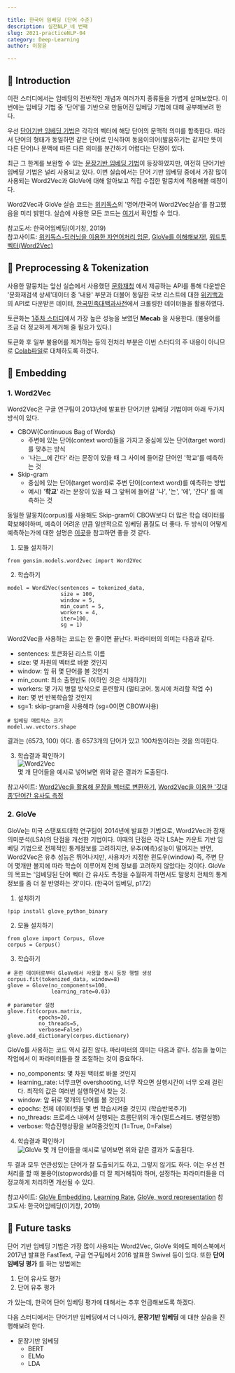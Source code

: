 ```yaml
---

title: 한국어 임베딩 (단어 수준) 
description: 실전NLP_네 번째 
slug: 2021-practiceNLP-04
category: Deep-Learning
author: 이정윤

---
```


## 🌊 Introduction

이전 스터디에서는 임베딩의 전반적인 개념과 여러가지 종류들을 가볍게 살펴보았다. 이번에는 임베딩 기법 중 '단어'를 기반으로 만들어진 임베딩 기법에 대해 공부해보려 한다. 

우선 <u>단어기반 임베딩 기법</u>은 각각의 벡터에 해당 단어의 문맥적 의미를 함축한다. 따라서 단어의 형태가 동일하면 같은 단어로 인식하여 동음이의어(발음하기는 같지만 뜻이 다른 단어)나 문맥에 따른 다른 의미를 분간하기 어렵다는 단점이 있다. 

최근 그 한계를 보완할 수 있는 <u>문장기반 임베딩 기법</u>이 등장하였지만, 여전히 단어기반 임베딩 기법은 널리 사용되고 있다. 이번 실습에서는 단어 기반 임베딩 중에서 가장 많이 사용되는 Word2Vec과 GloVe에 대해 알아보고 직접 수집한 말뭉치에 적용해볼 예정이다. 

Word2Vec과 GloVe 실습 코드는 [위키독스](https://wikidocs.net/50739)의 '영어/한국어 Word2Vec실습'를 참고했음을 미리 밝힌다. 실습에 사용한 모든 코드는 [여기](https://colab.research.google.com/drive/1ekT6P9GwUOuAl16qIorbFTvbgfxEzgaF#scrollTo=1914Oy5VSV5C)서 확인할 수 있다. 

참고도서: 한국어임베딩(이기창, 2019)     
참고사이트: [위키독스-딥러닝을 이용한 자연어처리 입문](https://wikidocs.net/22644), [GloVe를 이해해보자!](https://ratsgo.github.io/from%20frequency%20to%20semantics/2017/04/09/glove/), [워드투벡터(Word2Vec)](https://bkshin.tistory.com/entry/NLP-11-Word2Vec)

## 🌊 Preprocessing & Tokenization

사용한 말뭉치는 앞선 실습에서 사용했던 [문화재청](https://www.cha.go.kr/html/HtmlPage.do?pg=/publicinfo/pbinfo3_0202.jsp&mn=NS_04_04_02) 에서 제공하는 API를 통해 다운받은 '문화재검색 상세'데이터 중 '내용' 부분과 더불어 동일한 국보 리스트에 대한 [위키백과]()의 API로 다운받은 데이터, [한국민족대백과사전]()에서 크롤링한 데이터들을 활용하였다. 

토큰화는 [1주차 스터디](https://www.blog.cosadama.com/2021-practiceNLP-01)에서 가장 높은 성능을 보였던 __Mecab__ 을 사용한다. (불용어를 조금 더 정교하게 제거해 줄 필요가 있다.) 

토큰화 후  일부 불용어를 제거하는 등의 전처리 부분은 이번 스터디의 주 내용이 아니므로 [Colab파일](https://colab.research.google.com/drive/1ekT6P9GwUOuAl16qIorbFTvbgfxEzgaF#scrollTo=1914Oy5VSV5C)로 대체하도록 하겠다. 

##  🌊 Embedding

### 1. Word2Vec

Word2Vec은 구글 연구팀이 2013년에 발표한 단어기반 임베딩 기법이며 아래 두가지 방식이 있다. 

* CBOW(Continuous Bag of Words)
	* 주변에 있는 단어(context word)들을 가지고 중심에 있는 단어(target word)를 맞추는 방식
	* '나는__에 간다' 라는 문장이 있을 때 그 사이에 들어갈 단어인 '학교'를 예측하는 것
* Skip-gram
	* 중심에 있는 단어(target word)로 주변 단어(context word)를 예측하는 방법
	* 예시) '__학교__' 라는 문장이 있을 때 그 앞뒤에 들어갈 '나', '는', '에', '간다' 를 예측하는 것
	
동일한 말뭉치(corpus)를 사용해도 Skip-gram이 CBOW보다 더 많은 학습 데이터를 확보해야하며, 예측이 어려운 만큼 일반적으로 임베딩 품질도 더 좋다. 두 방식이 어떻게 예측하는가에 대한 설명은 [이곳](https://wikidocs.net/22660)을 참고하면 좋을 것 같다. 

1. 모듈 설치하기 
```
from gensim.models.word2vec import Word2Vec
```

2. 학습하기
```
model = Word2Vec(sentences = tokenized_data, 
				 size = 100, 
				 window = 5, 
				 min_count = 5, 
				 workers = 4, 
				 iter=100, 
				 sg = 1)
```

Word2Vec을 사용하는 코드는 한 줄이면 끝난다. 파라미터의 의미는 다음과 같다. 
* sentences: 토큰화된 리스트 이름
* size: 몇 차원의 벡터로 바꿀 것인지
* window: 앞 뒤 몇 단어를 볼 것인지
* min_count: 최소 출현빈도 (이하인 것은 삭제하기) 
* workers: 몇 가지 병렬 방식으로 훈련할지 (멀티코어. 동시에 처리할 작업 수) 
* iter: 몇 번 반복학습할 것인지
* sg=1: skip-gram을 사용해라 (sg=0이면 CBOW사용)
```
# 임베딩 매트릭스 크기 
model.wv.vectors.shape
```
결과는 (6573, 100) 이다. 총 6573개의 단어가 있고 100차원이라는 것을 의미한다. 

3. 학습결과 확인하기     
![Word2Vec](/practiceNLP/Word2Vec.png)    
몇 개 단어들을 예시로 넣어보면 위와 같은 결과가 도출된다. 

참고사이트: [Word2Vec을 활용해 문장을 벡터로 변환하기](https://too-march.tistory.com/16), [Word2Vec을 이용한 '깃대종'단어간 유사도 측정](https://blog.daum.net/geoscience/1414)

### 2. GloVe

GloVe는 미국 스탠포드대학 연구팀이 2014년에 발표한 기법으로, Word2Vec과 잠재의미분석(LSA)의 단점을 개선한 기법이다. 이때의 단점은 각각 LSA는 카운트 기반 임베딩 기법으로 전체적인 통계정보를 고려하지만, 유추(예측)성능이 떨어지는 반면, Word2Vec은 유추 성능은 뛰어나지만, 사용자가 지정한 윈도우(window) 즉, 주변 단어 몇개만 볼지에 따라 학습이 이루어져 전체 정보를 고려하지 않았다는 것이다. GloVe의 목표는 '임베딩된 단어 벡터 간 유사도 측정을 수월하게 하면서도 말뭉치 전체의 통계정보를 좀 더 잘 반영하는 것'이다. (한국어 임베딩, p172) 

1. 설치하기
```
!pip install glove_python_binary
```

2. 모듈 설치하기 
```
from glove import Corpus, Glove
corpus = Corpus()
```

3. 학습하기
```
# 훈련 데이터로부터 GloVe에서 사용할 동시 등장 행렬 생성
corpus.fit(tokenized_data, window=8)
glove = Glove(no_components=100, 
			  learning_rate=0.03)

# parameter 설정
glove.fit(corpus.matrix, 
		  epochs=20, 
		  no_threads=5, 
		  verbose=False)
glove.add_dictionary(corpus.dictionary)
```

GloVe를 사용하는 코드 역시 길진 않다. 파라미터의 의미는 다음과 같다. 성능을 높이는 작업에서 이 파라미터들을 잘 조절하는 것이 중요하다. 
* no_components: 몇 차원 백터로 바꿀 것인지
* learning_rate: 너무크면 overshooting, 너무 작으면 실행시간이 너무 오래 걸린다. 최적의 값은 여러번 실행하면서 찾는 것.
* window: 앞 뒤로 몇개의 단어를 볼 것인지 
* epochs: 전체 데이터셋을 몇 번 학습시켜줄 것인지 (학습반복주기) 
* no_threads: 프로세스 내에서 실행되는 흐름단위의 개수(멀트스레드. 병렬실행) 
* verbose: 학습진행상황을 보여줄것인지 (1=True, 0=False)

4. 학습결과 확인하기     
![GloVe](/practiceNLP/GloVe.png)
몇 개 단어들을 예시로 넣어보면 위와 같은 결과가 도출된다. 

두 결과 모두 연관성있는 단어가 잘 도출되기도 하고, 그렇지 않기도 하다. 이는 우선 전처리를 할 때 불용어(stopwords)를 더 잘 제거해줘야 하며, 설정하는 파라미터들을 더 정교하게 처리하면 개선될 수 있다. 

참고사이트: [GloVe Embedding](https://jxnjxn.tistory.com/49), [Learning Rate](https://pythonkim.tistory.com/23), [GloVe, word representation](https://lovit.github.io/nlp/representation/2018/09/05/glove/)
참고도서: 한국어임베딩(이기창, 2019)   

##  🌊 Future tasks
단어 기반 임베딩 기법은 가장 많이 사용되는 Word2Vec, GloVe 외에도 페이스북에서 2017년 발표한 FastText, 구글 연구팀에서 2016 발표한 Swivel 등이 있다. 또한 __단어 임베딩 평가__ 를 하는 방법에는 
1. 단어 유사도 평가
2. 단어 유추 평가 

가 있는데, 한국어 단어 임베딩 평가에 대해서는 추후 언급해보도록 하겠다. 

다음 스터디에서는 단어기반 임베딩에서 더 나아가, __문장기반 임베딩__ 에 대한 실습을 진행해보려 한다. 
* 문장기반 임베딩
	* BERT
	* ELMo
	* LDA
